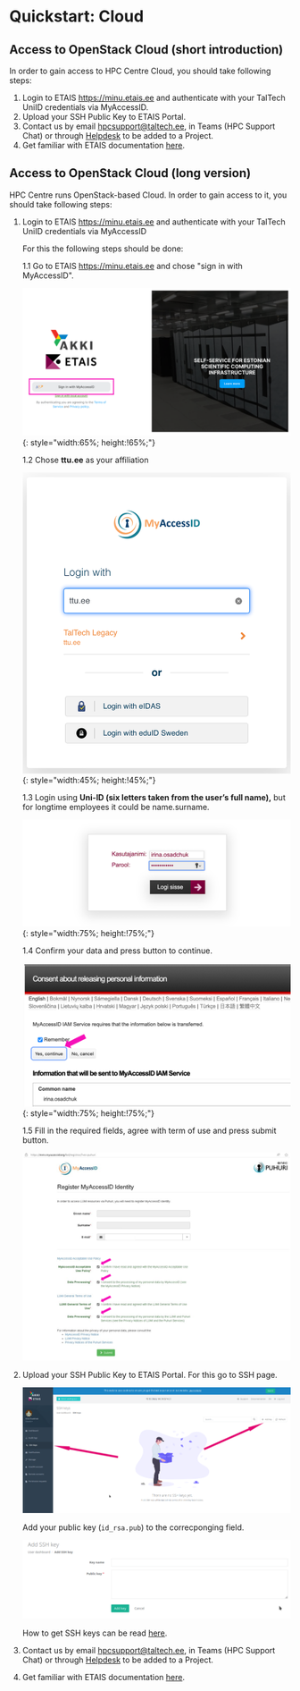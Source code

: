 # Quickstart: Cloud

## Access to OpenStack Cloud (short introduction)

In order to gain access to HPC Centre Cloud, you should take following steps:

1. Login to ETAIS <https://minu.etais.ee> and authenticate with your TalTech UniID credentials via MyAccessID.
2. Upload your SSH Public Key to ETAIS Portal.
3. Contact us by email [hpcsupport@taltech.ee](mailto:hpcsupport@taltech.ee), in Teams (HPC Support Chat) or through [Helpdesk](https://taltech.atlassian.net/servicedesk/customer/portal/18) to be added to a Project.
4. Get familiar with ETAIS documentation [here](https://etais.ee/using/).

## Access to OpenStack Cloud (long version)

HPC Centre runs OpenStack-based Cloud. In order to gain access to it, you should take following steps:

1. Login to ETAIS <https://minu.etais.ee> and authenticate with your TalTech UniID credentials via MyAccessID

    For this the following steps should be done:

    1.1 Go to ETAIS <https://minu.etais.ee> and chose "sign in with MyAccessID".

    ![etais](/lumi/etais.png){: style="width:65%; height:!65%;"}

    1.2 Chose **ttu.ee** as your affiliation

    ![etais-login-2 alt ><](/lumi/MyAccessID1.png){: style="width:45%; height:!45%;"}

    1.3 Login using **Uni-ID (six letters taken from the user’s full name),** but for longtime employees it could be name.surname.

    ![etais-login-3 alt ><](/lumi/etais-2.png){: style="width:75%; height:!75%;"}

    1.4 Confirm your data and press button to continue.

    ![etais](/lumi/etais-3-1.png){: style="width:75%; height:!75%;"}

    1.5 Fill in the required fields, agree with term of use and press submit button.

    ![etais](/lumi/MyAccessID-1.png)

2. Upload your SSH Public Key to ETAIS Portal. For this go to SSH page.

    ![etais-login-6](/pictures/etais-login-6.png)  

    Add your public key (`id_rsa.pub`) to the correcponging field.

    ![etais-login-7](/pictures/etais-login-7.png)

    How to get SSH keys can be read [here](/ssh.html).

3. Contact us by email [hpcsupport@taltech.ee](mailto:hpcsupport@taltech.ee), in Teams (HPC Support Chat) or through [Helpdesk](https://taltech.atlassian.net/servicedesk/customer/portal/18) to be added to a Project.
4. Get familiar with ETAIS documentation [here](https://etais.ee/using/).
